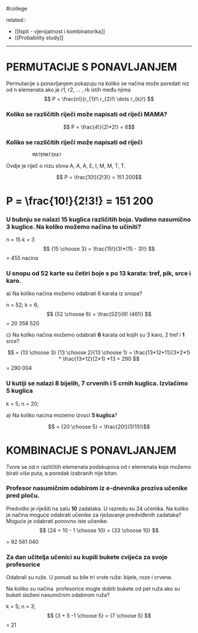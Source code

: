 #college

related:: 
- [[Ispit - vjerojatnost i kombinatorika]]
- [[Probability study]]

___

# PERMUTACIJE S PONAVLJANJEM

Permutacije s ponavljanjem pokazuju na koliko se načina može poredati niz od n elemenata ako je r1, r2, … , rk  istih među njima
$$ P = \frac{n!}{r_{1}!\ r_{2}!\ \dots r_{k}!} $$

### Koliko se različitih riječi može napisati od riječi MAMA?

$$ P = \frac{4!}{2!*2!} = 6$$

### Koliko se različitih riječi može napisati od riječi   
              MATEMATIKA?

Ovdje je riječ o nizu slova  A, A, A, E, I, M, M, T, T.

$$ P = \frac{10!}{2!3!} = 151 200$$

#  P = \frac{10!}{2!3!} = 151 200

### U bubnju se nalazi **15** kuglica različitih boja. Vadimo nasumično **3** kuglice. Na koliko možemo načina to učiniti? 

n = 15
k = 3
$$ {15 \choose 3} = \frac{15!}{3!*(15 - 3)!} $$
= 455 nacina

### U snopu od 52 karte su četiri boje s po 13 karata: tref, pik, srce i karo.

a) Na koliko načina možemo odabrati 6 karata iz snopa?

n = 52; k = 6;
$$ {52 \choose 6} = \frac{52!}{6! (46!)} $$
= 20 358 520

c) Na koliko načina možemo odabrati **6** karata od kojih su 3 karo, 2 tref i **1** srce?

$$ = {13 \choose 3} {13 \choose 2}{13 \choose 1} = \frac{13*12*11}{3*2*1} * \frac{13*12}{2*1} *13 = 290 $$
= 290 004

### U kutiji se nalazi 8 bijelih, 7 crvenih i 5 crnih kuglica. Izvlačimo 5 kuglica

k = 5; n = 20;

a) Na koliko nacina mozemo izvuci **5 kuglica**?

$$ = {20 \choose 5}  = \frac{20!}{5!15!}$$

# KOMBINACIJE S PONAVLJANJEM


Tvore se od n različitih elemenata podskupova od r elemenata koje možemo birati više puta, a poredak izabranih nije bitan.

### Profesor nasumičnim odabirom iz e-dnevnika proziva učenike pred ploču. 

Predvidio je riješiti na satu **10** zadataka. 
U razredu su 24 učenika. Na koliko je načina moguće odabrati učenike za rješavanje predviđenih zadataka? 
Moguće je odabrati ponovno iste učenike.
$$ {24 + 10 - 1 \choose 10} = {33 \choose 10} $$

= 92 561 040

### Za dan učitelja učenici su kupili bukete cvijeća za svoje profesorice

Odabrali su ruže. U ponudi su bile tri vrste ruža: bijele, roze i crvene. 

Na koliko su načina  profesorice mogle dobiti bukete od pet ruža ako su buketi složeni nasumičnim odabirom ruža?

k = 5; n = 3;
$$ {3 + 5 -1 \choose 5} = {7 \choose 5} $$
= 21
